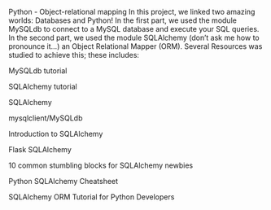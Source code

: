 Python - Object-relational mapping
In this project, we linked two amazing worlds: Databases and Python!
In the first part, we used the module MySQLdb to connect to a MySQL database and execute your SQL queries.
In the second part, we used the module SQLAlchemy (don’t ask me how to pronounce it…) an Object Relational Mapper (ORM).
Several Resources was studied to achieve this; these includes:

MySQLdb tutorial

SQLAlchemy tutorial

SQLAlchemy

mysqlclient/MySQLdb

Introduction to SQLAlchemy

Flask SQLAlchemy

10 common stumbling blocks for SQLAlchemy newbies

Python SQLAlchemy Cheatsheet

SQLAlchemy ORM Tutorial for Python Developers 

